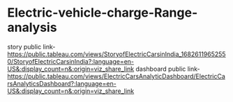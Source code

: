 # Electric-vehicle-charge-Range-analysis
story public link-https://public.tableau.com/views/StoryofElectricCarsinIndia_16826119652550/StoryofElectricCarsinIndia?:language=en-US&:display_count=n&:origin=viz_share_link
dashboard public link-https://public.tableau.com/views/ElectricCarsAnalyticDashboard/ElectricCarsAnalyticsDashboard?:language=en-US&:display_count=n&:origin=viz_share_link
